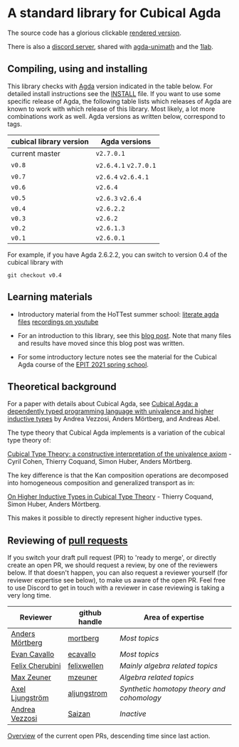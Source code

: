 A standard library for Cubical Agda
===================================

The source code has a glorious clickable [rendered version](https://agda.github.io/cubical/Cubical.README.html).

There is also a [discord server](https://discord.gg/yjTKHzepMx), shared with [agda-unimath](https://unimath.github.io/agda-unimath/) and the [1lab](https://1lab.dev/).

Compiling, using and installing
-------------------------------
This library checks with [Agda](https://github.com/agda/agda/) version indicated in the table below.
For detailed install instructions see the
[INSTALL](https://github.com/agda/cubical/blob/master/INSTALL.md)
file.
If you want to use some specific release of Agda,
the following table lists which releases of Agda are known to work with which release of this library.
Most likely, a lot more combinations work as well.
Agda versions as written below, correspond to tags.

| cubical library version | Agda versions                  |
|-------------------------|--------------------------------|
| current master          | `v2.7.0.1`                     |
| `v0.8`                  | `v2.6.4.1` `v2.7.0.1`          |
| `v0.7`                  | `v2.6.4` `v2.6.4.1`            |
| `v0.6`                  | `v2.6.4`                       |
| `v0.5`                  | `v2.6.3` `v2.6.4`              |
| `v0.4`                  | `v2.6.2.2`                     |
| `v0.3`                  | `v2.6.2`                       |
| `v0.2`                  | `v2.6.1.3`                     |
| `v0.1`                  | `v2.6.0.1`                     |

For example, if you have Agda 2.6.2.2, you can switch to version 0.4 of the cubical library with
```
git checkout v0.4
```

Learning materials
------------------
* Introductory material from the HoTTest summer school:
  [literate agda files](https://github.com/martinescardo/HoTTEST-Summer-School/tree/main/Agda/Cubical)
  [recordings on youtube](https://www.youtube.com/channel/UC-9jDbJ-HegCFuWuam1SfvQ)

* For an introduction to this library, see this [blog
  post](https://homotopytypetheory.org/2018/12/06/cubical-agda/). Note that many
  files and results have moved since this blog post was written.

* For some introductory lecture notes see the material for the Cubical Agda course
  of the [EPIT 2021 spring school](https://github.com/HoTT/EPIT-2020/blob/main/04-cubical-type-theory/).


Theoretical background
----------------------
For a paper with details about Cubical Agda, see [Cubical Agda: a dependently typed
programming language with univalence and higher inductive
types](https://dl.acm.org/doi/10.1145/3341691) by Andrea Vezzosi, Anders
Mörtberg, and Andreas Abel.

The type theory that Cubical Agda implements is a variation of the
cubical type theory of:

[Cubical Type Theory: a constructive interpretation of the univalence
axiom](https://arxiv.org/abs/1611.02108) - Cyril Cohen, Thierry
Coquand, Simon Huber, Anders Mörtberg.


The key difference is that the Kan composition operations are
decomposed into homogeneous composition and generalized transport as
in:

[On Higher Inductive Types in Cubical Type
Theory](https://arxiv.org/abs/1802.01170) - Thierry Coquand, Simon
Huber, Anders Mörtberg.

This makes it possible to directly represent higher inductive types.


Reviewing of [pull requests](https://github.com/agda/cubical/pulls?q=is%3Apr+is%3Aopen+draft%3Afalse)
--------------------------
If you switch your draft pull request (PR) to 'ready to merge',
or directly create an open PR,
we should request a review, by one of the reviewers below.
If that doesn't happen, you can also request a reviewer yourself (for reviewer expertise see below),
to make us aware of the open PR. Feel free to use Discord to get in touch with a reviewer in case reviewing is taking a very long time.

| Reviewer                                                                | github handle | Area of expertise                           |
|-------------------------------------------------------------------------|---------------|---------------------------------------------|
| [Anders Mörtberg](https://staff.math.su.se/anders.mortberg/)            | [mortberg](https://github.com/mortberg) | *Most topics*  |
| [Evan Cavallo](https://ecavallo.net/)                                   | [ecavallo](https://github.com/ecavallo) | *Most topics*  |
| [Felix Cherubini](https://felix-cherubini.de)                           | [felixwellen](https://github.com/felixwellen) | *Mainly algebra related topics* |
| [Max Zeuner](https://www.su.se/english/profiles/maze1512-1.450461)      | [mzeuner](https://github.com/mzeuner) | *Algebra related topics*                   |
| [Axel Ljungström](https://aljungstrom.github.io)                        | [aljungstrom](https://github.com/aljungstrom) | *Synthetic homotopy theory and cohomology* |
| [Andrea Vezzosi](http://saizan.github.io/)                              | [Saizan](https://github.com/Saizan)   | *Inactive*                                 |

[Overview](https://github.com/agda/cubical/pulls?q=is%3Apr+is%3Aopen+sort%3Aupdated-asc+draft%3Afalse) of the current open PRs, descending time since last action.
